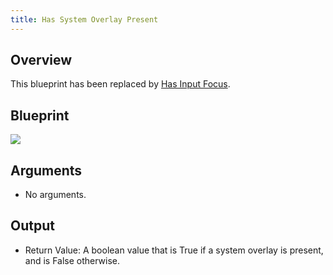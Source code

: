 ```yaml
---
title: Has System Overlay Present
---
```




## Overview

This blueprint has been replaced by [Has Input Focus](/documentation/unreal/latest/concepts/unreal-blueprints-has-input-focus/).

## Blueprint

![](/images/documentationunreallatestconceptsunreal-blueprints-has-system-overlay-present-0.png)

## Arguments

* No arguments.


## Output

* Return Value: A boolean value that is True if a system overlay is present, and is False otherwise. 

